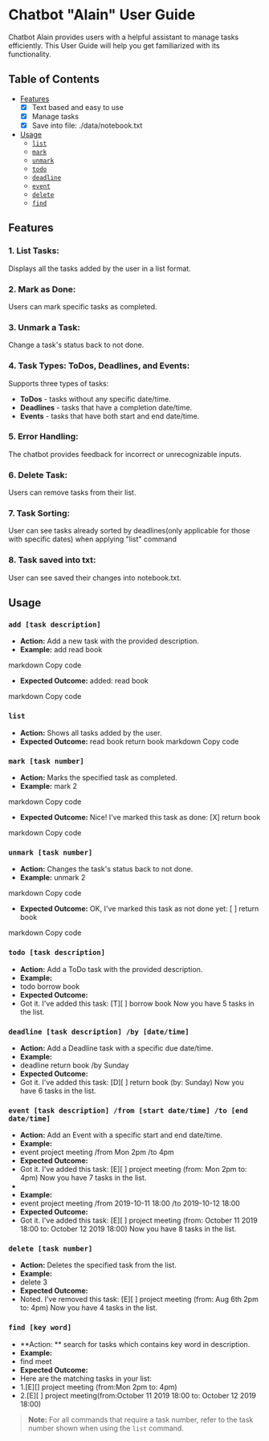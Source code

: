 # Chatbot "Alain" User Guide

Chatbot Alain provides users with a helpful assistant to manage tasks efficiently. This User Guide will help you get familiarized with its functionality.

## Table of Contents

- [Features](#features)
    - [X] Text based and easy to use
    - [x] Manage tasks
    - [X] Save into file: ./data/notebook.txt
- [Usage](#usage)
    - [`list`](#list)
    - [`mark`](#mark-task-number)
    - [`unmark`](#unmark-task-number)
    - [`todo`](#todo-task-description)
    - [`deadline`](#deadline-task-description-by-datetime)
    - [`event`](#event-task-description-from-start-datetime-to-end-datetime)
    - [`delete`](#delete-task-number)
    - [`find`](#find-key-word)

## Features

### 1. **List Tasks**:
Displays all the tasks added by the user in a list format.

### 2. **Mark as Done**:
Users can mark specific tasks as completed.

### 3. **Unmark a Task**:
Change a task's status back to not done.

### 4. **Task Types: ToDos, Deadlines, and Events**:
Supports three types of tasks:
- **ToDos** - tasks without any specific date/time.
- **Deadlines** - tasks that have a completion date/time.
- **Events** - tasks that have both start and end date/time.

### 5. **Error Handling**:
The chatbot provides feedback for incorrect or unrecognizable inputs.

### 6. **Delete Task**:
Users can remove tasks from their list.

### 7. **Task Sorting**:
User can see tasks already sorted by deadlines(only applicable for those with specific dates) when applying "list" command

### 8. **Task saved into txt**:
User can see saved their changes into notebook.txt.

## Usage

### `add [task description]`

- **Action:** Add a new task with the provided description.
- **Example:**
  add read book

markdown
Copy code
- **Expected Outcome:**
  added: read book

markdown
Copy code

### `list`

- **Action:** Shows all tasks added by the user.
- **Expected Outcome:**
  read book
  return book
  markdown
  Copy code

### `mark [task number]`

- **Action:** Marks the specified task as completed.
- **Example:**
  mark 2

markdown
Copy code
- **Expected Outcome:**
  Nice! I've marked this task as done:
  [X] return book

markdown
Copy code

### `unmark [task number]`

- **Action:** Changes the task's status back to not done.
- **Example:**
  unmark 2

markdown
Copy code
- **Expected Outcome:**
  OK, I've marked this task as not done yet:
  [ ] return book

markdown
Copy code

### `todo [task description]`

- **Action:** Add a ToDo task with the provided description.
- **Example:**
- todo borrow book
- **Expected Outcome:** 
- Got it. I've added this task:
  [T][ ] borrow book
  Now you have 5 tasks in the list.

### `deadline [task description] /by [date/time]`

- **Action:** Add a Deadline task with a specific due date/time.
- **Example:** 
- deadline return book /by Sunday
- **Expected Outcome:** 
- Got it. I've added this task:
  [D][ ] return book (by: Sunday)
  Now you have 6 tasks in the list.

### `event [task description] /from [start date/time] /to [end date/time]`

- **Action:** Add an Event with a specific start and end date/time.
- **Example:** 
- event project meeting /from Mon 2pm /to 4pm
- **Expected Outcome:** 
- Got it. I've added this task:
  [E][ ] project meeting (from: Mon 2pm to: 4pm)
  Now you have 7 tasks in the list.
- 
- **Example:**
- event project meeting /from 2019-10-11 18:00 /to 2019-10-12 18:00
- **Expected Outcome:**
- Got it. I've added this task:
  [E][ ] project meeting (from: October 11 2019 18:00 to: October 12 2019 18:00)
  Now you have 8 tasks in the list.

### `delete [task number]`

- **Action:** Deletes the specified task from the list.
- **Example:** 
- delete 3
- **Expected Outcome:** 
- Noted. I've removed this task:
  [E][ ] project meeting (from: Aug 6th 2pm to: 4pm)
  Now you have 4 tasks in the list.

### `find [key word]`

- **Action: ** search for tasks which contains key word in description.
- **Example:**
- find meet
- **Expected Outcome:**
- Here are the matching tasks in your list:
- 1.[E][] project meeting (from:Mon 2pm to: 4pm)
- 2.[E][ ] project meeting(from:October 11 2019 18:00 to: October 12 2019 18:00)

> **Note:** For all commands that require a task number, refer to the task number shown when using the `list` command.
